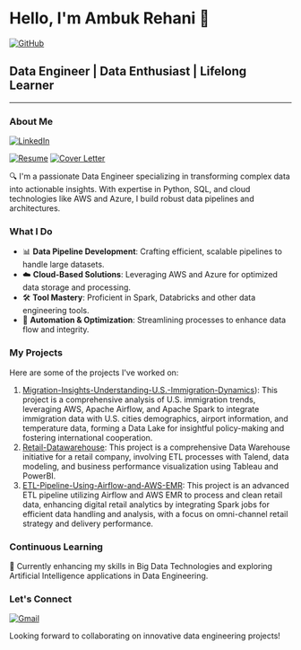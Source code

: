 # Hello, I'm Ambuk Rehani 👋


[![GitHub](https://img.shields.io/badge/GitHub-000000?style=for-the-badge&logo=GitHub&logoColor=white)](https://github.com/ambuk)


## Data Engineer | Data Enthusiast | Lifelong Learner

---

### About Me 

[![LinkedIn](https://img.shields.io/badge/LinkedIn-0077B5?style=for-the-badge&logo=linkedin&logoColor=white)](https://www.linkedin.com/in/ambuk-rehani/)

[![Resume](https://img.shields.io/badge/Resume-Download-blue)](https://drive.google.com/file/d/1qF3-R_vc5iI0kWmYGfXshnHZDJ1_Bm1b/view?usp=drive_link) [![Cover Letter](https://img.shields.io/badge/Cover%20Letter-Download-brightgreen)](https://drive.google.com/file/d/1qF3-R_vc5iI0kWmYGfXshnHZDJ1_Bm1b/view?usp=sharing)


🔍 I'm a passionate Data Engineer specializing in transforming complex data into actionable insights. With expertise in Python, SQL, and cloud technologies like AWS and Azure, I build robust data pipelines and architectures.

### What I Do
- 📊 **Data Pipeline Development**: Crafting efficient, scalable pipelines to handle large datasets.
- ☁️ **Cloud-Based Solutions**: Leveraging AWS and Azure for optimized data storage and processing.
- 🛠️ **Tool Mastery**: Proficient in Spark, Databricks and other data engineering tools.
- 🤖 **Automation & Optimization**: Streamlining processes to enhance data flow and integrity.

### My Projects
Here are some of the projects I've worked on:
1. [Migration-Insights-Understanding-U.S.-Immigration-Dynamics](https://github.com/ambuk/Migration-Insights-Understanding-U.S.-Immigration-Dynamics)): This project is a comprehensive analysis of U.S. immigration trends, leveraging AWS, Apache Airflow, and Apache Spark to integrate immigration data with U.S. cities demographics, airport information, and temperature data, forming a Data Lake for insightful policy-making and fostering international cooperation.
2. [Retail-Datawarehouse](https://github.com/ambuk/Retail-Datawarehouse): This project is a comprehensive Data Warehouse initiative for a retail company, involving ETL processes with Talend, data modeling, and business performance visualization using Tableau and PowerBI.
3. [ETL-Pipeline-Using-Airflow-and-AWS-EMR](https://github.com/ambuk/ETL-Pipeline-Using-Airflow-and-AWS-EMR): This project is an advanced ETL pipeline utilizing Airflow and AWS EMR to process and clean retail data, enhancing digital retail analytics by integrating Spark jobs for efficient data handling and analysis, with a focus on omni-channel retail strategy and delivery performance.

### Continuous Learning
🌱 Currently enhancing my skills in Big Data Technologies and exploring Artificial Intelligence applications in Data Engineering.

### Let's Connect

[![Gmail](https://img.shields.io/badge/Gmail-D14836?style=for-the-badge&logo=gmail&logoColor=white)](mailto:arehani@asu.edu)

Looking forward to collaborating on innovative data engineering projects!
